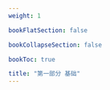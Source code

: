 ```yaml
---
weight: 1

bookFlatSection: false

bookCollapseSection: false

bookToc: true

title: "第一部分 基础"
---
```

